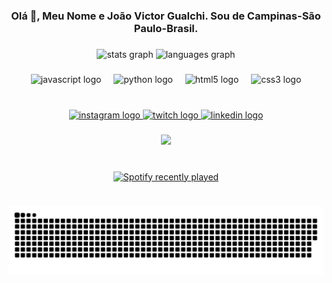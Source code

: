 <h3 align="center">Olá 👋, Meu Nome e João Victor Gualchi. Sou de Campinas-São Paulo-Brasil.</h3>

###

<div align="center">
  <img src="https://github-readme-stats.vercel.app/api?username=tcigualchi&hide_title=false&hide_rank=false&show_icons=true&include_all_commits=true&count_private=true&disable_animations=false&theme=dracula&locale=pt-br&hide_border=false" height="150" alt="stats graph"  />
  <img src="https://github-readme-stats.vercel.app/api/top-langs?username=tcigualchi&locale=pt-br&hide_title=false&layout=compact&card_width=320&langs_count=5&theme=dracula&hide_border=false" height="150" alt="languages graph"  />
</div>

###

<div align="center">
  <img src="https://cdn.jsdelivr.net/gh/devicons/devicon/icons/javascript/javascript-original.svg" height="30" alt="javascript logo"  />
  <img width="12" />
  <img src="https://cdn.jsdelivr.net/gh/devicons/devicon/icons/python/python-original.svg" height="30" alt="python logo"  />
  <img width="12" />
  <img src="https://cdn.jsdelivr.net/gh/devicons/devicon/icons/html5/html5-original.svg" height="30" alt="html5 logo"  />
  <img width="12" />
  <img src="https://cdn.jsdelivr.net/gh/devicons/devicon/icons/css3/css3-original.svg" height="30" alt="css3 logo"  />
</div>

###

<br clear="both">

<div align="center">
  <a href="https://www.instagram.com/joaovictorgualchi/" target="_blank">
    <img src="https://img.shields.io/static/v1?message=Instagram&logo=instagram&label=&color=9330ac&logoColor=white&labelColor=&style=for-the-badge" height="35" alt="instagram logo"  />
  </a>
  <a href="https://www.twitch.tv/funnyzinhu" target="_blank">
    <img src="https://img.shields.io/static/v1?message=Twitch&logo=twitch&label=&color=9330ac&logoColor=white&labelColor=&style=for-the-badge" height="35" alt="twitch logo"  />
  </a>
  <a href="https://www.linkedin.com/in/jo%C3%A3o-victor-gualchi-b19460220/" target="_blank">
    <img src="https://img.shields.io/static/v1?message=LinkedIn&logo=linkedin&label=&color=9330ac&logoColor=white&labelColor=&style=for-the-badge" height="35" alt="linkedin logo"  />
  </a>
</div>

###

<div align="center">
  <img height="160" src="https://i.imgur.com/LaGM3se.jpeg"  />
</div>

###

<br clear="both">

<div align="center">
  <a href="https://open.spotify.com/user/22ghpciw4rvvnvfd6bfzpl7ty">
    <img src="https://spotify-recently-played-readme.vercel.app/api?user=22ghpciw4rvvnvfd6bfzpl7ty" alt="Spotify recently played"  />
  </a>
</div>

###

<br clear="both">

<div align="center">
<img src="https://raw.githubusercontent.com/tcigualchi/tcigualchi/output/snake.svg" alt="Snake animation" />
</div>

###
